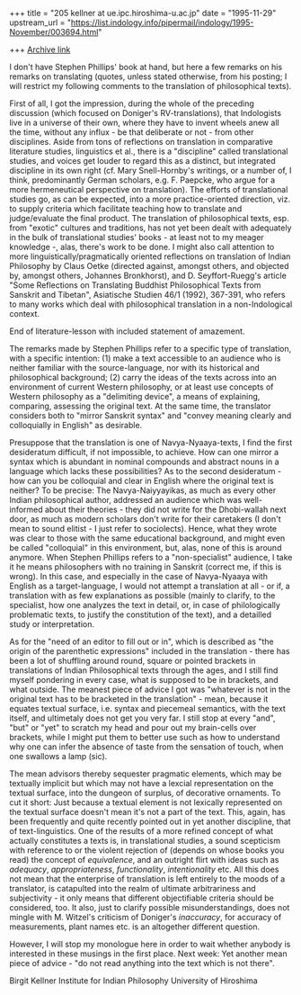 +++
title = "205 kellner at ue.ipc.hiroshima-u.ac.jp"
date = "1995-11-29"
upstream_url = "https://list.indology.info/pipermail/indology/1995-November/003694.html"

+++
[Archive link](https://list.indology.info/pipermail/indology/1995-November/003694.html)

I don't have Stephen Phillips' book at hand, but here a few remarks on his
remarks on translating (quotes, unless stated otherwise, from his posting; I
will restrict my following comments to the translation of philosophical texts). 

First of all, I got the impression, during the whole of the preceding
discussion (which focused on Doniger's RV-translations), that Indologists
live in a universe of their own, where they have to invent wheels anew all
the time, without any influx - be that deliberate or not - from other
disciplines. 
Aside from tons of reflections on translation in comparative literature
studies, linguistics et al., there is a "discipline" called translational
studies, and voices get louder to regard this as a distinct, but integrated
discipline in its own right (cf. Mary Snell-Hornby's writings, or a number
of, I think, predominantly German scholars, e.g. F. Paepcke, who argue for a
more hermeneutical perspective on translation). The efforts of translational
studies go, as can be expected, into a more practice-oriented direction,
viz. to supply criteria which facilitate teaching how to translate and
judge/evaluate the final product. The translation of philosophical texts,
esp. from "exotic" cultures and traditions, has not yet been dealt with
adequately in the bulk of translational studies' books - at least not to my
meager knowledge -, alas, there's work to be done. I might also call
attention to more linguistically/pragmatically oriented reflections on
translation of Indian Philosophy by Claus Oetke (directed against, amongst
others, and objected by, amongst others, Johannes Bronkhorst), and D.
Seyffort-Ruegg's article "Some Reflections on Translating Buddhist
Philosophical Texts from Sanskrit and Tibetan", Asiatische Studien 46/1
(1992), 367-391, who refers to many works which deal with philosophical
translation in a non-Indological context. 

End of literature-lesson with included statement of amazement. 

The remarks made by Stephen Phillips refer to a specific type of
translation, with a specific intention: (1) make a text accessible to an
audience who is neither familiar with the source-language, nor with its
historical and philosophical background; (2) carry the ideas of the texts
across into an environment of current Western philosophy, or at least use
concepts of Western philosophy as a "delimiting device", a means of
explaining, comparing, assessing the original text. At the same time, the
translator considers both to "mirror Sanskrit syntax" and "convey meaning
clearly and colloquially in English" as desirable. 

Presuppose that the translation is one of Navya-Nyaaya-texts, I find the
first desideratum  difficult, if not impossible, to achieve. How can one
mirror a syntax which is abundant in nominal compounds and abstract nouns in
a language which lacks these possibilities? As to the second desideratum -
how can you be colloquial and clear in English where the original text is
neither? To be precise: The Navya-Naiyyayikas, as much as every other Indian
philosophical author, addressed an audience which was well-informed about
their theories - they did not write for the Dhobi-wallah next door, as much
as modern scholars don't write for their caretakers (I don't mean to sound
elitist - I just refer to sociolects). Hence, what they wrote was clear to
those with the same educational background, and might even be called
"colloquial" in this environment, but, alas, none of this is around anymore.
When Stephen Phillips refers to a "non-specialist" audience, I take it he
means philosophers with no training in Sanskrit (correct me, if this is
wrong). In this case, and especially in the case of Navya-Nyaaya with
English as a target-language, I would not attempt a translation at all - or
if, a translation with as few explanations as possible (mainly to clarify,
to the specialist, how one analyzes the text in detail, or, in case of
philologically problematic texts, to justify the constitution of the text),
and a detailled study or interpretation. 

As for the "need of an editor to fill out or in", which is described as "the
origin of the parenthetic expressions" included in the translation - there
has been a lot of shuffling around round, square or pointed brackets in
translations of Indian Philosophical texts through the ages, and I still
find myself pondering in every case, what is supposed to be in brackets, and
what outside. The meanest piece of advice I got was "whatever is not in the
original text has to be bracketed in the translation" - mean, because it
equates textual surface, i.e. syntax and piecemeal semantics, with the text
itself, and ultimetaly does not get you very far. I still stop at every
"and", "but" or "yet" to scratch my head and pour out my brain-cells over
brackets, while I might put them to better use such as how to understand why
one can infer the absence of taste from the sensation of touch, when one
swallows a lamp (sic). 

The mean advisors thereby sequester pragmatic elements, which may be
textually implicit but which may not have a lexcial representation on the
textual surface, into the dungeon of surplus, of decorative ornaments. To
cut it short: Just because a textual element is not lexically represented on
the textual surface doesn't mean it's not a part of the text. This, again,
has been frequently and quite recently pointed out in yet another
discipline, that of text-linguistics. One of the results of a more refined
concept of what actually constitutes a texts is, in translational studies, a
sound scepticism with reference to or the violent rejection of (depends on
whose books you read) the concept of _equivalence_, and an outright flirt
with ideas such as _adequacy_, _appropriateness_, _functionality_,
_intentionality_ etc. All this does not mean that the enterprise of
translation is left entirely to the moods of a translator, is catapulted
into the realm of ultimate arbitrariness and subjectivity - it only means
that different objectifiable criteria should be considered, too. It also,
just to clarify possible misunderstandings, does not mingle with M. Witzel's
criticism of Doniger's _inaccuracy_, for accuracy of measurements, plant
names etc. is an altogether different question. 

However, I will stop my monologue here in order to wait whether anybody is
interested in these musings in the first place. Next week: Yet another mean
piece of advice - "do not read anything into the text which is not there". 

Birgit Kellner
Institute for Indian Philosophy
University of Hiroshima






